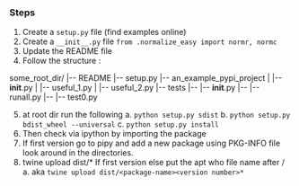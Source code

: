 
### Steps
1. Create a `setup.py` file (find examples online)
2. Create a `__init__.py` file `from .normalize_easy import normr, normc`
3. Update the README file
4.  Follow the structure :

some_root_dir/ 
|-- README
|-- setup.py
|-- an_example_pypi_project
|   |-- __init__.py
|   |-- useful_1.py
|   |-- useful_2.py
|-- tests
|-- |-- __init__.py
|-- |-- runall.py
|-- |-- test0.py

5. at root dir run the following
    a. `python setup.py sdist`
    b. `python setup.py bdist_wheel --universal`
    c. `python setup.py install`
6. Then check via ipython  by importing the package
7. If first version go to pipy and add a new package using PKG-INFO file look around in the directories. 
8. twine upload dist/* If first version else put the apt who file name after /
    a. aka `twine upload dist/<package-name><version number>*`
